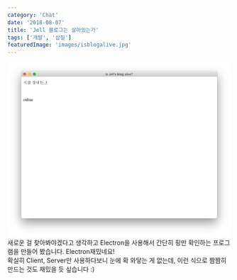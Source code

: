 ```yaml
---
category: 'Chat'
date: '2018-08-07'
title: 'Jell 블로그는 살아있는가'
tags: ['개발', '삽질']
featuredImage: 'images/isblogalive.jpg'
---
```


![is Jell Blog Alive?](images/isblogalive.png)
새로운 걸 찾아봐야겠다고 생각하고 Electron을 사용해서 간단히 핑만 확인하는 프로그램을 만들어 봤습니다.
Electron재밌네요!  
확실히 Client, Server만 사용하다보니 눈에 확 와닿는 게 없는데, 이런 식으로 짬짬히 만드는 것도 재밌을 듯 싶습니다 :)
